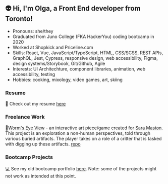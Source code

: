 ## 👽 Hi, I'm Olga, a Front End developer from Toronto!

- Pronouns: she/they
- Graduated from Juno College (FKA HackerYou) coding bootcamp in 2020
- Worked at Shopkick and Priceline.com
- Skills: React, Vue, JavaScript/TypeScript, HTML, CSS/SCSS, REST APIs, GraphQL, Jest, Cypress, responsive design, web accessibility, Figma, design systems/Storybook, Git/Github, Agile
- Interests: UI Architechture, component libraries, animation, web accessibility, testing
- Hobbies: cooking, mixology, video games, art, skiing

### Resume
📄 Check out my resume [here](https://github.com/Olcatsy/Olcatsy/blob/main/Olga%20Filiushkina%20-%20Resume%202024.pdf)


### Freelance Work

🐛[Worm's Eye View](https://saramaston.com/worms-eye-view/) - an interactive art piece/game created for [Sara Maston](https://saramaston.com/#home). This project is an exploration a non-human perspectives, told through various buried artifacts. The player takes on a role of a critter that is tasked with digging up these artifacts. [repo](https://github.com/Olcatsy/worms-eye-view)

### Bootcamp Projects

💻 See my old bootcamp portfolio [here](https://olcatsy.github.io/portfolio/). Note: some of the projects might not work as intended at this point.
